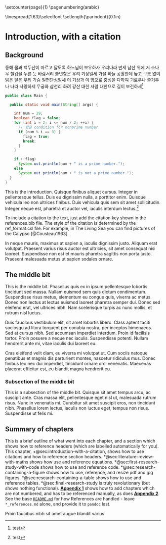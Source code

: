 \setcounter{page}{1}
\pagenumbering{arabic}
<!-- \doublespacing -->
\linespread{1.63}\selectfont
\setlength{\parindent}{0.1in}

# Introduction, with a citation

## Background

동해 물과 백두산이 마르고 닳도록 하느님이 보우하사 우리나라 만세
남산 위에 저 소나무 철갑을 두른 듯 바람서리 불변함은 우리 기상일세
가을 하늘 공활한데 높고 구름 없이 밝은 달은 우리 가슴 일편단심일세
이 기상과 이 맘으로 충성을 다하여 괴로우나 즐거우나 나라 사랑하세
무궁화 삼천리 화려 강산 대한 사람 대한으로 길이 보전하세[^fn1]

```java
public class Main {

  public static void main(String[] args) {

    int num = 29;
    boolean flag = false;
    for (int i = 2; i <= num / 2; ++i) {
      // 한글 condition for nonprime number
      if (num % i == 0) {
        flag = true;
        break;
      }
    }

    if (!flag)
      System.out.println(num + " is a prime number.");
    else
      System.out.println(num + " is not a prime number.");
  }
}
```
This is the introduction. Quisque finibus aliquet cursus. Integer in pellentesque tellus. Duis eu dignissim nulla, a porttitor enim. Quisque vehicula leo non ultrices finibus. Duis vehicula quis sem sit amet sollicitudin. Integer neque est, pharetra et auctor vel, iaculis interdum lectus.[^fn2]

<!-- 
To include a reference, add the citation key shown in the references.bib file.
-->

To include a citation to the text, just add the citation key shown in the references.bib file. The style of the citation is determined by the ref_format.csl file. For example, in The Living Sea you can find pictures of the Calypso [@Cousteau1963].

In neque mauris, maximus at sapien a, iaculis dignissim justo. Aliquam erat volutpat. Praesent varius risus auctor est ultricies, sit amet consequat nisi laoreet. Suspendisse non est et mauris pharetra sagittis non porta justo. Praesent malesuada metus ut sapien sodales ornare.

[^fn1]: test
[^fn2]: test

## The middle bit

This is the middle bit. Phasellus quis ex in ipsum pellentesque lobortis tincidunt sed massa. Nullam euismod sem quis dictum condimentum. Suspendisse risus metus, elementum eu congue quis, viverra ac metus. Donec non lectus at lectus euismod laoreet pharetra semper dui. Donec sed eleifend erat, vel ultrices nibh. Nam scelerisque turpis ac nunc mollis, et rutrum nisl luctus.

Duis faucibus vestibulum elit, sit amet lobortis libero. Class aptent taciti sociosqu ad litora torquent per conubia nostra, per inceptos himenaeos. Sed at cursus nibh. Sed accumsan imperdiet interdum. Proin id facilisis tortor. Proin posuere a neque nec iaculis. Suspendisse potenti. Nullam hendrerit ante mi, vitae iaculis dui laoreet eu.

Cras eleifend velit diam, eu viverra mi volutpat ut. Cum sociis natoque penatibus et magnis dis parturient montes, nascetur ridiculus mus. Donec finibus leo nec dui imperdiet, tincidunt ornare orci venenatis. Maecenas placerat efficitur est, eu blandit magna hendrerit eu.

### Subsection of the middle bit

This is a subsection of the middle bit. Quisque sit amet tempus arcu, ac suscipit ante. Cras massa elit, pellentesque eget nisl ut, malesuada rutrum risus. Nunc in venenatis mi. Curabitur sit amet suscipit eros, non tincidunt nibh. Phasellus lorem lectus, iaculis non luctus eget, tempus non risus. Suspendisse ut felis mi.

## Summary of chapters

<!-- 
For italic, add _ on either side of the text
For bold, add ** on either side of the text
For bold and italic, add _** on either side of the text
-->

This is a brief outline of what went into each chapter, and a section which shows how to reference headers (which are labelled automatically for you). This chapter, +@sec:introduction-with-a-citation, shows how to use citations and how to reference section headers. \*@sec:literature-review-with-maths shows how use and reference equations. \*@sec:first-research-study-with-code shows how to use and reference code. \*@sec:research-containing-a-figure shows how to use, reference, and resize pdf and jpg figures. \*@sec:research-containing-a-table shows how to use and reference tables. \*@sec:final-research-study is truly revolutionary (but shows nothing functional). **[Appendix 1](#appendix-1-some-extra-stuff)** shows how to add chapters which are not numbered, and has to be referenced manually, as does **[Appendix 2](#appendix-2-some-more-extra-stuff)**. See the base [`README.md`](https://github.com/tompollard/phd_thesis_markdown/blob/master/README.md) for how References are handled - leave `*_references.md` alone, and provide it to `pandoc` last.

Proin faucibus nibh sit amet augue blandit varius.


